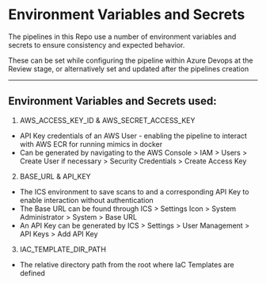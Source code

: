 # Environment Variables and Secrets

The pipelines in this Repo use a number of environment variables and secrets to ensure consistency and expected behavior.

These can be set while configuring the pipeline within Azure Devops at the Review stage, or alternatively set and updated after the pipelines creation

---
## Environment Variables and Secrets used:
1. AWS_ACCESS_KEY_ID & AWS_SECRET_ACCESS_KEY
- API Key credentials of an AWS User - enabling the pipeline to interact with AWS ECR for running mimics in docker
- Can be generated by navigating to the AWS Console > IAM > Users > Create User if necessary > Security Credentials > Create Access Key
2. BASE_URL & API_KEY
- The ICS environment to save scans to and a corresponding API Key to enable interaction without authentication
- The Base URL can be found through ICS > Settings Icon > System Administrator > System > Base URL
- An API Key can be generated by ICS > Settings > User Management > API Keys > Add API Key
3. IAC_TEMPLATE_DIR_PATH
- The relative directory path from the root where IaC Templates are defined
